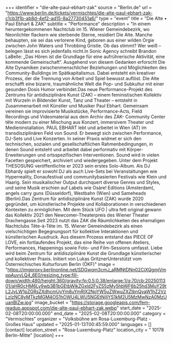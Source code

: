 +++
identifier = "die-alte-paul-ebhart-zak"
source = "Berlin.de"
url = "https://www.berlin.de/tickets/vermischtes/die-alte-paul-ebhart-zak-c1cb3f1b-ab8d-4ef2-ad15-8a27730451a6/"
type = "event"
title = "Die Alte • Paul Ebhart & ZAK"
subtitle = "Performance"
description = "In einem heruntergekommenen Nachtclub im 15. Wiener Gemeindebezirk, wo Neonlichter flackern wie sterbende Sterne, residiert Die Alte. Manche behaupten, sie sei das verlorene Kind, geboren aus einer wilden Orgie zwischen John Waters und Throbbing Gristle. Ob das stimmt? Wer weiß – belegen lässt es sich jedenfalls nicht.In Sonic Agency schreibt Brandon LaBelle: „Das Hören ist die Grundlage für eine aufrührerische Aktivität, eine kommende Gemeinschaft“. Ausgehend von diesem Gedanken erforscht Die Alte Dynamiken zwischenmenschlicher Beziehungen und Möglichkeiten des Community-Buildings im Spätkapitalismus. Dabei entsteht ein kreativer Prozess, der die Trennung von Arbeit und Spiel bewusst auflöst. Die Alte erschafft eine bizarre, traumähnliche Welt die Pop- und Subkultur mit einer gesunden Dosis Humor verbindet.Das neue Performance-Projekt des Zentrums für antidisziplinäre Kunst (ZAK) – einem feministischen Kollektiv mit Wurzeln in Bildender Kunst, Tanz und Theater – entsteht in Zusammenarbeit mit Künstler und Musiker Paul Ebhart. Gemeinsam vereinen sie improvisierte Musikstücke, Performance-Acts, Field Recordings und Videomaterial aus dem Archiv des ZAK- Community Center tête modern zu einer Mischung aus Konzert, immersivem Theater und Medieninstallation. PAUL EBHART lebt und arbeitet in Wien (AT) im transdisziplinären Feld von Sound. Er bewegt sich zwischen Performance, DJ-Sets und Live Konzerten. In seiner Praxis widmet er sich den technischen, sozialen und gesellschaftlichen Rahmenbedingungen, in denen Sound entsteht und arbeitet dabei performativ mit Körper-Erweiterungen und ortsspezifischen Interventionen. Sound wird in vielen Facetten gespeichert, archiviert und wiedergegeben. Unter dem Projekt THESOSUNG veröffentlichte er 2023 sein erstes Solo-Album. Als DJ Ebhardy spielt er sowohl DJ als auch Live-Sets bei Veranstaltungen wie Hyperreality, Donaufestival und communitybasierten Festivals wie Klein und Haarig. Sein musikalischer Output durchquert diverse Genres und Styles, und seine Musik erschien auf Labels wie Osàre! Editions (Amsterdam), angels carry guns (Düsseldorf), Westbahn (Wien) und Sameheads (Berlin).Das Zentrum für antidisziplinäre Kunst (ZAK) wurde 2020 gegründet, um künstlerische Projekte und Kollaborationen in verschiedenen Kontexten zu ermöglichen. Mit dem Stück UFO | ultra fett original gewann das Kollektiv 2021 den Newcomer-Theaterpreis des Wiener Theater Drachengasse.Seit 2023 nutzt das ZAK die Räumlichkeiten des ehemaligen Nachtclubs Tête-à-Tête im. 15. Wiener Gemeindebezirk als einen vielschichtigen Begegnungsort für kollektive Interaktionen und künstlerischen Ausdruck. Aus diesem Prozess entstand das PIECE OF LOVE, ein fortlaufendes Projekt, das eine Reihe von offenen Ateliers, Performances, Happenings sowie Foto- und Film-Sessions umfasst. Liebe wird beim Zentrum für antidisziplinäre Kunst die Grundlage künstlerischer und kollektiver Praxis. Initiert von Lukas GritznerUnterstützt vom Österreichisches Kulturforum Berlin (ÖKF)"
image = "https://imgproxy.berlinonline.net/SDGwqm3cmJ_aRMNtDNn02CiXQgmjVmppAuvvLQ4_6E0/resizing_type:fill-down/width:480/height:360/gravity:fp:0.5:0.38/enlarge:1/q:70/cb:2025011301/aHR0cHM6Ly9wb3B1bGEtbWlkZGxld2FyZS5zMy5hbWF6b25hd3MuY29tL2JvLW1pZGRsZXdhcmUvYm8uYmRlX2NoYW5uZWwuZXZlbnQvaW1hZ2VzLzIzNC8yMTkzMGM4OS1hOWU4LWU5NGEtNjllYS1kM2U5MzMwNzA0MzUuanBlZw.jpg"
image_bucket = "https://storage.googleapis.com/fem-readup.appspot.com/die-alte-paul-ebhart-zak.webp"
start_date = "2025-02-08T20:00:00.000"
end_date = "2025-02-08T20:00:00.000"
category = "Vermischtes"
organizer = "Volksbühne am Rosa-Luxemburg-Platz - Großes Haus"
updated = "2025-01-13T00:45:59.000"
languages = []
[contact]
location_street = "Rosa-Luxemburg-Platz"
location_city = " 10178 Berlin-Mitte"
[location]
+++